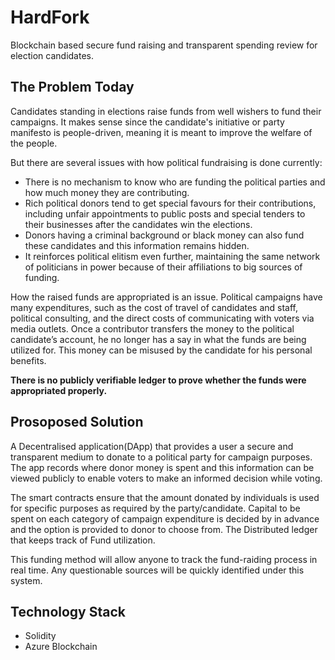 # HardFork

Blockchain based secure fund raising and transparent spending review for election candidates.

## The Problem Today

Candidates standing in elections raise funds from well wishers to fund their campaigns. It makes sense since the candidate's initiative or party manifesto is people-driven, meaning it is meant to improve the welfare of the people.

But there are several issues with how political fundraising is done currently:
- There is no mechanism to know who are funding the political parties and how much money they are contributing. 
- Rich political donors tend to get special favours for their contributions, including unfair appointments to public posts and special tenders to their businesses after the candidates win the elections. 
- Donors having a criminal background or black money can also fund these candidates and this information remains hidden.
- It reinforces political elitism even further, maintaining the same network of politicians in power because of their affiliations to big sources of funding.

How the raised funds are appropriated is an issue. Political campaigns have many expenditures, such as the cost of travel of candidates and staff, political consulting, and the direct costs of communicating with voters via media outlets. Once a contributor transfers the money to the political candidate’s account, he no longer has a say in what the funds are being utilized for. This money can be misused by the candidate for his personal benefits. 

**There is no publicly verifiable ledger to prove whether the funds were appropriated properly.**

## Prosoposed Solution

A Decentralised application(DApp) that provides a user a secure and transparent medium to donate to a political party for campaign purposes. The app records where donor money is spent and this information can be viewed publicly to enable voters to make an informed decision while voting.

The smart contracts ensure that the amount donated by individuals is used for specific purposes as required by the party/candidate. Capital to be spent on each category of campaign expenditure is decided by in advance and the option is provided to donor to choose from. The Distributed ledger that keeps track of Fund utilization. 

This funding method will allow anyone to track the fund-raiding process in real time. Any questionable sources will be quickly identified under this system.

## Technology Stack

- Solidity
- Azure Blockchain
